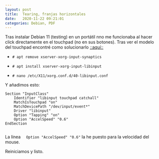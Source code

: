 ```yaml
---
layout: post
title:  Tearing, franjas horizontales
date:   2020-11-22 09:21:01
categories: Debian, PDF
---
```

Tras instalar Debian 11 (testing) en un portátil nno me funcionaba al hacer click directamente en el touchpad (no en sus botones). Tras ver el modelo del touchpad encontré como solucionarlo [::aquí::](https://www.deltamodel.com/dev/linux-activating-the-touchpad-for-mouse-clicks-tap-to-click)

- `# apt remove xserver-xorg-input-synaptics`

- `# apt install xserver-xorg-input-libinput`

- `# nano /etc/X11/xorg.conf.d/40-libinput.conf`

Y añadimos esto:

```
Section "InputClass"
	Identifier "libinput touchpad catchall"
	MatchIsTouchpad "on"
	MatchDevicePath "/dev/input/event*"
	Driver "libinput"
	Option "Tapping" "on"
	Option "AccelSpeed" "0.6"
EndSection


```

La línea `	Option "AccelSpeed" "0.6"` la he puesto para la velocidad del mouse.

Reiniciamos y listo.